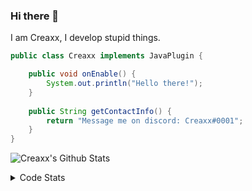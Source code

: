 ### Hi there 👋

I am Creaxx, I develop stupid things. 

```java
public class Creaxx implements JavaPlugin {

    public void onEnable() {
        System.out.println("Hello there!");
    }
    
    public String getContactInfo() {
        return "Message me on discord: Creaxx#0001";
    }
}
```
![Creaxx's Github Stats](https://github-readme-stats-creaxxogs-projects.vercel.app/api?username=CreaxxOG&show_icons=true&theme=dark&count_private=true)

<details>
  <summary>Code Stats</summary>

<!--START_SECTION:waka-->

```txt
Java              14 hrs 18 mins  ████████████████████▒░░░░   81.30 %
XML               1 hr 5 mins     █▓░░░░░░░░░░░░░░░░░░░░░░░   06.18 %
HTML              46 mins         █░░░░░░░░░░░░░░░░░░░░░░░░   04.43 %
YAML              34 mins         ▓░░░░░░░░░░░░░░░░░░░░░░░░   03.31 %
JavaScript        18 mins         ▒░░░░░░░░░░░░░░░░░░░░░░░░   01.73 %
```

<!--END_SECTION:waka-->
</details>
